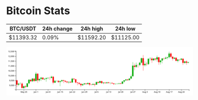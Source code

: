 # Bitcoin Stats

BTC/USDT|24h change|24h high|24h low|
|---|---|---|---|
|$11393.32|0.09%|$11592.20|$11125.00|

<img src="./chart.svg">
